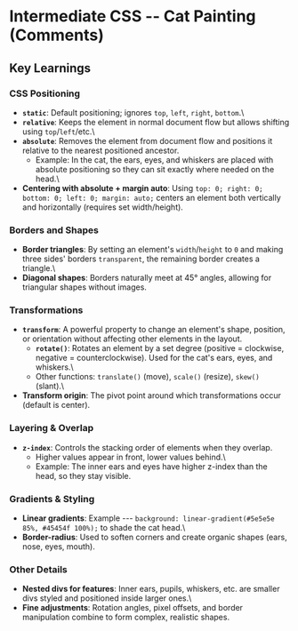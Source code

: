# Intermediate CSS -- Cat Painting (Comments)

## Key Learnings

### CSS Positioning

-   **`static`**: Default positioning; ignores `top`, `left`, `right`,
    `bottom`.\
-   **`relative`**: Keeps the element in normal document flow but allows
    shifting using `top`/`left`/etc.\
-   **`absolute`**: Removes the element from document flow and positions
    it relative to the nearest positioned ancestor.
    -   Example: In the cat, the ears, eyes, and whiskers are placed
        with absolute positioning so they can sit exactly where needed
        on the head.\
-   **Centering with absolute + margin auto**: Using
    `top: 0; right: 0; bottom: 0; left: 0; margin: auto;` centers an
    element both vertically and horizontally (requires set
    width/height).

### Borders and Shapes

-   **Border triangles**: By setting an element's `width`/`height` to
    `0` and making three sides' borders `transparent`, the remaining
    border creates a triangle.\
-   **Diagonal shapes**: Borders naturally meet at 45° angles, allowing
    for triangular shapes without images.

### Transformations

-   **`transform`**: A powerful property to change an element's shape,
    position, or orientation without affecting other elements in the
    layout.
    -   **`rotate()`**: Rotates an element by a set degree (positive =
        clockwise, negative = counterclockwise). Used for the cat's
        ears, eyes, and whiskers.\
    -   Other functions: `translate()` (move), `scale()` (resize),
        `skew()` (slant).\
-   **Transform origin**: The pivot point around which transformations
    occur (default is center).

### Layering & Overlap

-   **`z-index`**: Controls the stacking order of elements when they
    overlap.
    -   Higher values appear in front, lower values behind.\
    -   Example: The inner ears and eyes have higher z-index than the
        head, so they stay visible.

### Gradients & Styling

-   **Linear gradients**: Example ---
    `background: linear-gradient(#5e5e5e 85%, #45454f 100%);` to shade
    the cat head.\
-   **Border-radius**: Used to soften corners and create organic shapes
    (ears, nose, eyes, mouth).

### Other Details

-   **Nested divs for features**: Inner ears, pupils, whiskers, etc. are
    smaller divs styled and positioned inside larger ones.\
-   **Fine adjustments**: Rotation angles, pixel offsets, and border
    manipulation combine to form complex, realistic shapes.
